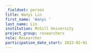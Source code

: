 ```yaml
---
_fieldset: person
title: Wanyi Lin
first_name: 'Wanyi '
last_name: Lin
institution: McGill University
project_group: researchers
role: Researcher
participation_date_start: 2023-02-01
---
```

